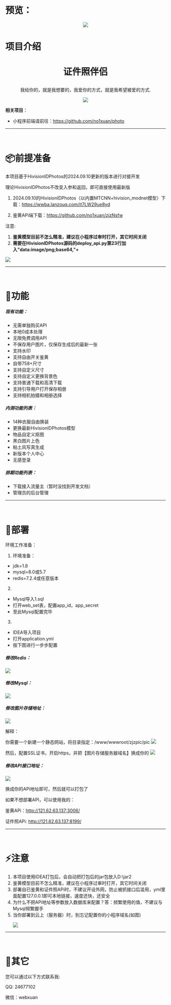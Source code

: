 # 预览：

<p align="center"><img src="./assets/3.png"></p>

# 项目介绍

# <p align="center">证件照伴侣</p>
<p align="center">我给你的，就是我想要的，我爱你的方式，就是我希望被爱的方式.</p>
<p align="center"><img src="./assets/1.png"></p>

[//]: # (<p align="center">喜欢就点个Star吧</p>)



**相关项目**：

- 小程序前端请前往：https://github.com/no1xuan/photo

<hr>
<br>


#  📦前提准备

本项目基于HivisionIDPhotos的2024.09.10更新的版本进行对接开发

理论HivisionIDPhotos不改变入参和返回，即可直接使用最新版

1. 2024.09.10的HivisionIDPhotos（以内置MTCNN+hivision_modnet模型）下载：https://wwba.lanzouq.com/it7LW29ue8yd

2. 鉴黄APi端下载：https://github.com/no1xuan/zjzNsfw

注意:

1. **鉴黄模型目前不怎么精准，建议在小程序过审时打开，其它时间关闭**
2. **需要在HivisionIDPhotos源码的deploy_api.py第23行加入"data:image/png;base64,"+**

<img src="./assets/9.png">






<hr>
<br>

# 🤩功能

##### 现有功能：

- 无需单独购买API
- 本地0成本处理
- 无限免费调用API
- 不保存用户图片，仅保存生成后的最新一张
- 支持水印
- 支持自由开关鉴黄
- 自带758+尺寸
- 支持自定义尺寸
- 支持自定义更换背景色
- 支持普通下载和高清下载
- 支持引导用户打开保存相册
- 支持相机拍摄和相册选择



##### 内测功能列表：

- 14种衣服自由换装
- 更换最新HivisionIDPhotos模型
- 物品自定义抠图
- 黑白图片上色
- 粘土风写真生成
- 新版本个人中心
- 无感登录



##### 排期功能列表：

- 下载接入流量主（暂时没找到开发文档）
- 管理员的后台管理




<hr>
<br>


# 🔧部署

环境工作准备：

1. 环境准备：
- jdk=1.8
- mysql=8.0或5.7
- redis=7.2.4或任意版本

2. 
- Mysql导入1.sql
- 打开web_set表，配置app_id，app_secret
- 至此Mysql配置完毕

3.
- IDEA导入项目 
- 打开application.yml
- 按下图进行一步步配置
<p></p>

##### 修改Redis：

<img src="./assets/5.png">





##### 修改Mysql：

<img src="./assets/6.png">





##### 修改图片存储地址：

<img src="./assets/7.png">

解释：

你需要一个新建一个静态网站，将目录指定：/www/wwwroot/zjzpic/pic
<img src="./assets/12.png">


然后，配置SSL证书，开启https，并把【图片存储服务器域名】换成你的
<img src="./assets/13.png">
<p></p>





##### 修改API接口地址：

<img src="./assets/8.png">

换成你的APi地址即可，然后就可以打包了

如果不想部署API，可以使用我的：

鉴黄APi：http://121.62.63.137:3006/

证件照APi:  http://121.62.63.137:8199/

<hr>
<br>

# ⚡️注意

1. 本项目使用IDEA打包后，会自动把打包后的jar包放入D:\jar2
2. 鉴黄模型目前不怎么精准，建议在小程序过审时打开，其它时间关闭
3. 部署自已鉴黄和证件照APi时，不建议开设外网，防止被抓接口后滥用，yml里面配置127.0.0.1即可本地链接，速度还快，还安全
4. 为什么不把APi地址等参数放入数据库来配置？答：频繁使用的值，不建议与Mysql频繁握手
5. 当你部署到云上（服务器）时，别忘记配置你的小程序域名(如图) <p></p> <img src="./assets/11.png">

<hr>
<br>

# 📧其它

您可以通过以下方式联系我:

QQ: 24677102

微信：webxuan
